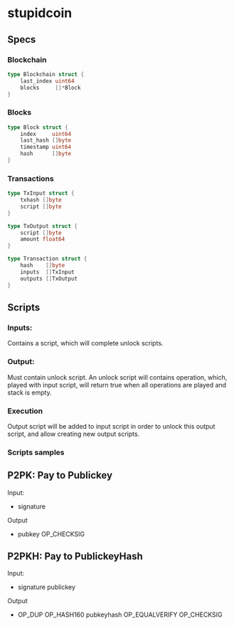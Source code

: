 stupidcoin
==========

Specs
-----

### Blockchain

```go
type Blockchain struct {
    last_index uint64
    blocks     []*Block
}
```

### Blocks

```go
type Block struct {
    index     uint64
    last_hash []byte
    timestamp uint64
    hash      []byte
}
```

### Transactions

```go
type TxInput struct {
    txhash []byte
    script []byte
}

type TxOutput struct {
    script []byte
    amount float64
}

type Transaction struct {
    hash    []byte
    inputs  []TxInput
    outputs []TxOutput
}
```

Scripts
-------

### Inputs:

Contains a script, which will complete unlock scripts.

### Output:

Must contain unlock script.
An unlock script will contains operation, which, played with input script, will return true when all operations are played and stack is empty.

### Execution

Output script will be added to input script in order to unlock this output script, and allow creating new output scripts.

### Scripts samples

## P2PK: Pay to Publickey

Input:

- signature

Output

- pubkey OP_CHECKSIG

## P2PKH: Pay to PublickeyHash

Input:

- signature publickey

Output

- OP_DUP OP_HASH160 pubkeyhash OP_EQUALVERIFY OP_CHECKSIG
